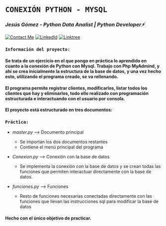 # **`CONEXIÓN PYTHON - MYSQL`** 

### *Jesús Gómez - Python Data Analist | Python Developer⚡*
[![Contact Me](https://img.shields.io/badge/Email-informational?style=for-the-badge&logo=Mail.Ru&logoColor=fff&color=c6362c)](mailto:jgomezbeltran88@gmail.com)
[![LinkedId](https://img.shields.io/badge/LinkedIn-informational?style=for-the-badge&logo=linkedin&logoColor=fff&color=0274b3)](https://www.linkedin.com/in/jesusgb-dev/)
[![Linktree](https://img.shields.io/badge/-Linktree-323330?style=for-the-badge&logo=linktree&logoColor=1de9b6)](https://linktr.ee/jesusgb?utm_source=linktree_admin_share )

### **`Información del proyecto:`**

#### Se trata de un ejercicio en el que pongo en práctica lo aprendido en cuanto a la conexión de Python con Mysql. Trabajo con Php MyAdmind, y ahí se crea inicialmente la estructura de la base de datos, y una vez hecho esto, utilizando el programa creado, se va rellenando.

#### El programa permite registrar clientes, modificarlos, listar todos los clientes que hay y eliminarlos, todo ello realizado con programación estructurada e interactuando con el usuario por consola.

#### El proyecto está estructurado en tres documentos:

### **`Práctica:`**

  - *master.py* --> Documento principal

      - Se importan los dos documentos restantes
      - Contiene el menú principal del programa
    
      
  - *Conexion.py* --> Conexión con la base de datos

      - Se implementa la conexión con la base de datos y se crean todas las funciones que permiten interactuar directamente con la base de datos.

  - *funciones.py* --> Funciones

      - Resto  de funciones necesarias conectadas directamente con las funciones que llevan las instrucciones sql para modificar la base de datos

#### Hecho con el único objetivo de practicar.
